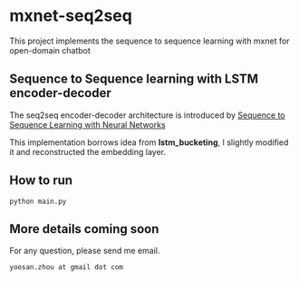 # mxnet-seq2seq

This project implements the sequence to sequence learning with mxnet for open-domain chatbot

## Sequence to Sequence learning with LSTM encoder-decoder

The seq2seq encoder-decoder architecture is introduced by [Sequence to Sequence Learning with Neural Networks](http://arxiv.org/abs/1409.3215)
 
This implementation borrows idea from **lstm_bucketing**, I slightly modified it and reconstructed the embedding layer.

## How to run

```
python main.py
```

## More details coming soon 

For any question, please send me email. 

    yoosan.zhou at gmail dot com